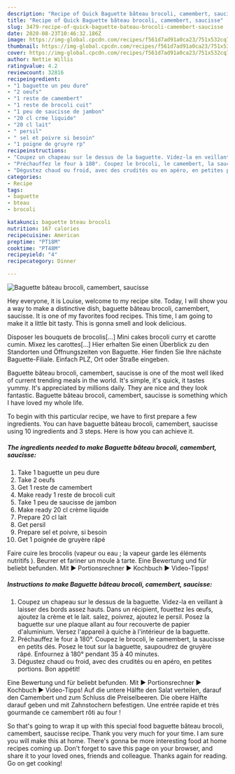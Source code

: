 ```yaml
---
description: "Recipe of Quick Baguette bâteau brocoli, camembert, saucisse"
title: "Recipe of Quick Baguette bâteau brocoli, camembert, saucisse"
slug: 3479-recipe-of-quick-baguette-bateau-brocoli-camembert-saucisse
date: 2020-08-23T10:46:32.186Z
image: https://img-global.cpcdn.com/recipes/f561d7ad91a0ca23/751x532cq70/baguette-bateau-brocoli-camembert-saucisse-photo-principale-de-la-recette.jpg
thumbnail: https://img-global.cpcdn.com/recipes/f561d7ad91a0ca23/751x532cq70/baguette-bateau-brocoli-camembert-saucisse-photo-principale-de-la-recette.jpg
cover: https://img-global.cpcdn.com/recipes/f561d7ad91a0ca23/751x532cq70/baguette-bateau-brocoli-camembert-saucisse-photo-principale-de-la-recette.jpg
author: Nettie Willis
ratingvalue: 4.2
reviewcount: 32816
recipeingredient:
- "1 baguette un peu dure"
- "2 oeufs"
- "1 reste de camembert"
- "1 reste de brocoli cuit"
- "1 peu de saucisse de jambon"
- "20 cl crme liquide"
- "20 cl lait"
- " persil"
- " sel et poivre si besoin"
- "1 poigne de gruyre rp"
recipeinstructions:
- "Coupez un chapeau sur le dessus de la baguette. Videz-la en veillant à laisser des bords assez hauts. Dans un récipient, fouettez les œufs, ajoutez la crème et le lait. salez, poivrez, ajoutez le persil. Posez la baguette sur une plaque allant au four recouverte de papier d&#39;aluminium. Versez l&#39;appareil à quiche à l&#39;intérieur de la baguette."
- "Préchauffez le four à 180°. Coupez le brocoli, le camembert, la saucisse en petits dés. Posez le tout sur la baguette, saupoudrez de gruyère râpé. Enfournez à 180° pendant 35 à 40 minutes."
- "Dégustez chaud ou froid, avec des crudités ou en apéro, en petites portions. Bon appétit!"
categories:
- Recipe
tags:
- baguette
- bteau
- brocoli

katakunci: baguette bteau brocoli 
nutrition: 167 calories
recipecuisine: American
preptime: "PT18M"
cooktime: "PT48M"
recipeyield: "4"
recipecategory: Dinner

---
```



![Baguette bâteau brocoli, camembert, saucisse](https://img-global.cpcdn.com/recipes/f561d7ad91a0ca23/751x532cq70/baguette-bateau-brocoli-camembert-saucisse-photo-principale-de-la-recette.jpg)

Hey everyone, it is Louise, welcome to my recipe site. Today, I will show you a way to make a distinctive dish, baguette bâteau brocoli, camembert, saucisse. It is one of my favorites food recipes. This time, I am going to make it a little bit tasty. This is gonna smell and look delicious.

Disposer les bouquets de brocolis[…] Mini cakes brocoli curry et carotte cumin. Mixez les carottes[…] Hier erhalten Sie einen Überblick zu den Standorten und Öffnungszeiten von Baguette. Hier finden Sie Ihre nächste Baguette-Filiale. Einfach PLZ, Ort oder Straße eingeben.

Baguette bâteau brocoli, camembert, saucisse is one of the most well liked of current trending meals in the world. It's simple, it's quick, it tastes yummy. It's appreciated by millions daily. They are nice and they look fantastic. Baguette bâteau brocoli, camembert, saucisse is something which I have loved my whole life.


To begin with this particular recipe, we have to first prepare a few ingredients. You can have baguette bâteau brocoli, camembert, saucisse using 10 ingredients and 3 steps. Here is how you can achieve it.

<!--inarticleads1-->

##### The ingredients needed to make Baguette bâteau brocoli, camembert, saucisse:

1. Take 1 baguette un peu dure
1. Take 2 oeufs
1. Get 1 reste de camembert
1. Make ready 1 reste de brocoli cuit
1. Take 1 peu de saucisse de jambon
1. Make ready 20 cl crème liquide
1. Prepare 20 cl lait
1. Get  persil
1. Prepare  sel et poivre, si besoin
1. Get 1 poignée de gruyère râpé


Faire cuire les brocolis (vapeur ou eau ; la vapeur garde les éléments nutritifs ). Beurrer et fariner un moule à tarte. Eine Bewertung und für beliebt befunden. Mit ► Portionsrechner ► Kochbuch ► Video-Tipps! 

<!--inarticleads2-->

##### Instructions to make Baguette bâteau brocoli, camembert, saucisse:

1. Coupez un chapeau sur le dessus de la baguette. Videz-la en veillant à laisser des bords assez hauts. Dans un récipient, fouettez les œufs, ajoutez la crème et le lait. salez, poivrez, ajoutez le persil. Posez la baguette sur une plaque allant au four recouverte de papier d&#39;aluminium. Versez l&#39;appareil à quiche à l&#39;intérieur de la baguette.
1. Préchauffez le four à 180°. Coupez le brocoli, le camembert, la saucisse en petits dés. Posez le tout sur la baguette, saupoudrez de gruyère râpé. Enfournez à 180° pendant 35 à 40 minutes.
1. Dégustez chaud ou froid, avec des crudités ou en apéro, en petites portions. Bon appétit!


Eine Bewertung und für beliebt befunden. Mit ► Portionsrechner ► Kochbuch ► Video-Tipps! Auf die untere Hälfte den Salat verteilen, darauf den Camembert und zum Schluss die Preiselbeeren. Die obere Hälfte darauf geben und mit Zahnstochern befestigen. Une entrée rapide et très gourmande ce camembert rôti au four ! 

So that's going to wrap it up with this special food baguette bâteau brocoli, camembert, saucisse recipe. Thank you very much for your time. I am sure you will make this at home. There's gonna be more interesting food at home recipes coming up. Don't forget to save this page on your browser, and share it to your loved ones, friends and colleague. Thanks again for reading. Go on get cooking!

